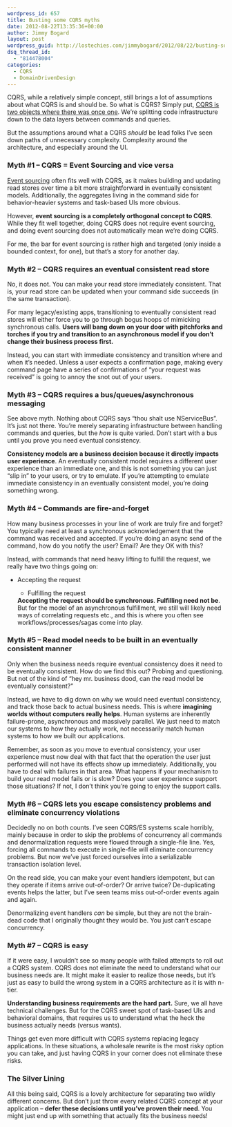 ```yaml
---
wordpress_id: 657
title: Busting some CQRS myths
date: 2012-08-22T13:35:36+00:00
author: Jimmy Bogard
layout: post
wordpress_guid: http://lostechies.com/jimmybogard/2012/08/22/busting-some-cqrs-myths/
dsq_thread_id:
  - "814478004"
categories:
  - CQRS
  - DomainDrivenDesign
---
```

CQRS, while a relatively simple concept, still brings a lot of assumptions about what CQRS is and should be. So what is CQRS? Simply put, [CQRS is two objects where there was once one](http://cqrs.wordpress.com/documents/cqrs-introduction/). We’re splitting code infrastructure down to the data layers between commands and queries.

But the assumptions around what a CQRS _should_ be lead folks I’ve seen down paths of unnecessary complexity. Complexity around the architecture, and especially around the UI.

### Myth #1 – CQRS = Event Sourcing and vice versa

[Event sourcing](http://martinfowler.com/eaaDev/EventSourcing.html) often fits well with CQRS, as it makes building and updating read stores over time a bit more straightforward in eventually consistent models. Additionally, the aggregates living in the command side for behavior-heavier systems and task-based UIs more obvious.

However, **event sourcing is a completely orthogonal concept to CQRS**. While they fit well together, doing CQRS does not require event sourcing, and doing event sourcing does not automatically mean we’re doing CQRS.

For me, the bar for event sourcing is rather high and targeted (only inside a bounded context, for one), but that’s a story for another day.

### Myth #2 – CQRS requires an eventual consistent read store

No, it does not. You can make your read store immediately consistent. That is, your read store can be updated when your command side succeeds (in the same transaction).

For many legacy/existing apps, transitioning to eventually consistent read stores will either force you to go through bogus hoops of mimicking synchronous calls. **Users will bang down on your door with pitchforks and torches if you try and transition to an asynchronous model if you don’t change their business process first.**

Instead, you can start with immediate consistency and transition where and when it’s needed. Unless a user expects a confirmation page, making every command page have a series of confirmations of “your request was received” is going to annoy the snot out of your users.

### Myth #3 – CQRS requires a bus/queues/asynchronous messaging

See above myth. Nothing about CQRS says “thou shalt use NServiceBus”. It’s just not there. You’re merely separating infrastructure between handling commands and queries, but the _how_ is quite varied. Don’t start with a bus until you prove you need eventual consistency.

**Consistency models are a business decision because it directly impacts user experience**. An eventually consistent model requires a different user experience than an immediate one, and this is not something you can just “slip in” to your users, or try to emulate. If you’re attempting to emulate immediate consistency in an eventually consistent model, you’re doing something wrong.

### Myth #4 – Commands are fire-and-forget

How many business processes in your line of work are truly fire and forget? You typically need at least a synchronous acknowledgement that the command was received and accepted. If you’re doing an async send of the command, how do you notify the user? Email? Are they OK with this?

Instead, with commands that need heavy lifting to fulfill the request, we really have two things going on:

  * Accepting the request 
      * Fulfilling the request</ul> 
    **Accepting the request should be synchronous**. **Fulfilling need not be**. But for the model of an asynchronous fulfillment, we still will likely need ways of correlating requests etc., and this is where you often see workflows/processes/sagas come into play.
    
    ### Myth #5 – Read model needs to be built in an eventually consistent manner
    
    Only when the business needs require eventual consistency does it need to be eventually consistent. How do we find this out? Probing and questioning. But not of the kind of “hey mr. business dood, can the read model be eventually consistent?”
    
    Instead, we have to dig down on why we would need eventual consistency, and track those back to actual business needs. This is where **imagining worlds without computers really helps**. Human systems are inherently failure-prone, asynchronous and massively parallel. We just need to match our systems to how they actually work, not necessarily match human systems to how we built our applications.
    
    Remember, as soon as you move to eventual consistency, your user experience must now deal with that fact that the operation the user just performed will not have its effects show up immediately. Additionally, you have to deal with failures in that area. What happens if your mechanism to build your read model fails or is slow? Does your user experience support those situations? If not, I don’t think you’re going to enjoy the support calls.
    
    ### Myth #6 – CQRS lets you escape consistency problems and eliminate concurrency violations
    
    Decidedly no on both counts. I’ve seen CQRS/ES systems scale horribly, mainly because in order to skip the problems of concurrency all commands and denormalization requests were flowed through a single-file line. Yes, forcing all commands to execute in single-file will eliminate concurrency problems. But now we’ve just forced ourselves into a serializable transaction isolation level.
    
    On the read side, you can make your event handlers idempotent, but can they operate if items arrive out-of-order? Or arrive twice? De-duplicating events helps the latter, but I’ve seen teams miss out-of-order events again and again.
    
    Denormalizing event handlers _can_ be simple, but they are not the brain-dead code that I originally thought they would be. You just can’t escape concurrency.
    
    ### Myth #7 – CQRS is easy
    
    If it were easy, I wouldn’t see so many people with failed attempts to roll out a CQRS system. CQRS does not eliminate the need to understand what our business needs are. It might make it easier to realize those needs, but it’s just as easy to build the wrong system in a CQRS architecture as it is with n-tier.
    
    **Understanding business requirements are the hard part.** Sure, we all have technical challenges. But for the CQRS sweet spot of task-based UIs and behavioral domains, that requires us to understand what the heck the business actually needs (versus wants).
    
    Things get even more difficult with CQRS systems replacing legacy applications. In these situations, a wholesale rewrite is the most risky option you can take, and just having CQRS in your corner does not eliminate these risks.
    
    ### The Silver Lining
    
    All this being said, CQRS is a lovely architecture for separating two wildly different concerns. But don’t just throw every related CQRS concept at your application – **defer these decisions until you’ve proven their need**. You might just end up with something that actually fits the business needs!